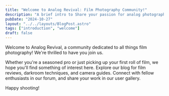 ```yaml
---
title: "Welcome to Analog Revival: Film Photography Community!"
description: "A brief intro to Share your passion for analog photography! Explore film reviews, darkroom techniques, camera guides, and connect with fellow enthusiasts."
pubDate: "2024-10-27"
layout: "../../layouts/BlogPost.astro"
tags: ["introduction", "welcome"]
draft: false
---
```


Welcome to Analog Revival, a community dedicated to all things film photography! We're thrilled to have you join us.

Whether you're a seasoned pro or just picking up your first roll of film, we hope you'll find something of interest here. Explore our blog for film reviews, darkroom techniques, and camera guides. Connect with fellow enthusiasts in our forum, and share your work in our user gallery.

Happy shooting!
